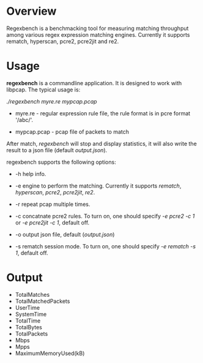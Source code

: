 # Overview #

Regexbench is a benchmacking tool for measuring matching
throughput among various regex expression matching engines. Currently it
supports rematch, hyperscan, pcre2, pcre2jit and re2.

# Usage #

**regexbench** is a commandline application. It is designed to
work with libpcap. The typical usage is:

*./regexbench myre.re mypcap.pcap*

* myre.re - regular expression rule file, the rule format is in pcre
  format '/abc/'.

* mypcap.pcap - pcap file of packets to match

After match, *regexbench* will stop and display statistics, it will
also write the result to a json file (default *output.json*).

regexbench supports the following options:

* -h help info.

* -e engine to perform the matching. Currently it supports *rematch*,
   *hyperscan*, *pcre2*, *pcre2jit*, *re2*.

* -r repeat pcap multiple times.

* -c concatnate pcre2 rules. To turn on, one should specify *-e pcre2
   -c 1* or *-e pcre2jit -c 1*, default off.

* -o output json file, default (*output.json*)

* -s rematch session mode. To turn on, one should specify *-e rematch
   -s 1*, default off.

# Output #

* TotalMatches
* TotalMatchedPackets
* UserTime
* SystemTime
* TotalTime
* TotalBytes
* TotalPackets
* Mbps
* Mpps
* MaximumMemoryUsed(kB)
